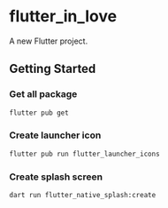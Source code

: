 # flutter_in_love

A new Flutter project.

## Getting Started

### Get all package

```bash
flutter pub get
```

### Create launcher icon

```bash
flutter pub run flutter_launcher_icons
```

### Create splash screen

```bash
dart run flutter_native_splash:create
```
